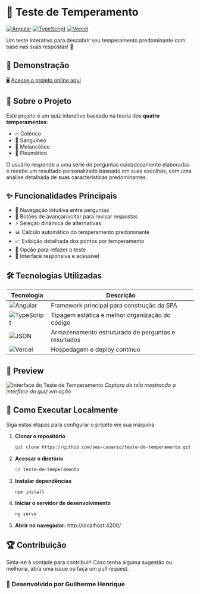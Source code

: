 # 🧠 Teste de Temperamento  

[![Angular](https://img.shields.io/badge/Angular-DD0031?style=for-the-badge&logo=angular&logoColor=white)](https://angular.io/)
[![TypeScript](https://img.shields.io/badge/TypeScript-3178C6?style=for-the-badge&logo=typescript&logoColor=white)](https://www.typescriptlang.org/)
[![Vercel](https://img.shields.io/badge/Vercel-000000?style=for-the-badge&logo=vercel&logoColor=white)](https://vercel.com)

Um teste interativo para descobrir seu temperamento predominante com base nas suas respostas! 🚀

## 🔗 Demonstração

🖥️ [Acesse o projeto online aqui](https://teste-de-temperamento.vercel.app/)

## 📌 Sobre o Projeto

Este projeto é um quiz interativo baseado na teoria dos **quatro temperamentos**:
- 🔥 Colérico
- 💃 Sanguíneo
- 💭 Melancólico
- 🧊 Fleumático

O usuário responde a uma série de perguntas cuidadosamente elaboradas e recebe um resultado personalizado baseado em suas escolhas, com uma análise detalhada de suas características predominantes.

## ✨ Funcionalidades Principais

- 🎯 Navegação intuitiva entre perguntas
- 🔄 Botões de avançar/voltar para revisar respostas
- ⚡ Seleção dinâmica de alternativas
- 📊 Cálculo automático do temperamento predominante
- 📈 Exibição detalhada dos pontos por temperamento
- 🔄 Opção para refazer o teste
- 🎨 Interface responsiva e acessível

## 🛠️ Tecnologias Utilizadas

| Tecnologia | Descrição |
|------------|-----------|
| ![Angular](https://img.shields.io/badge/Angular-17-DD0031?logo=angular) | Framework principal para construção da SPA |
| ![TypeScript](https://img.shields.io/badge/TypeScript-5-3178C6?logo=typescript) | Tipagem estática e melhor organização do código |
| ![JSON](https://img.shields.io/badge/JSON-000000?logo=json) | Armazenamento estruturado de perguntas e resultados |
| ![Vercel](https://img.shields.io/badge/Vercel-000000?logo=vercel) | Hospedagem e deploy contínuo |

## 📸 Preview

![Interface do Teste de Temperamento](https://user-images.githubusercontent.com/your-github-user/image.png)
*Captura de tela mostrando a interface do quiz em ação*

## 🚀 Como Executar Localmente

Siga estas etapas para configurar o projeto em sua máquina:

1. **Clonar o repositório**
   ```sh
   git clone https://github.com/seu-usuario/teste-de-temperamento.git

2. **Acessar o diretório**
    ```sh
    cd teste-de-temperamento

3. **Instalar dependências**
    ```sh
    npm install

4. **Iniciar o servidor de desenvolvimento**
    ```sh
    ng serve

5. **Abrir no navegador:** http://localhost:4200/

## 🏆 Contribuição
Sinta-se à vontade para contribuir! Caso tenha alguma sugestão ou melhoria, abra uma issue ou faça um pull request.

### 📌 Desenvolvido por Guilherme Henrique
